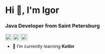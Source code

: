 <h1>Hi 👋, I'm Igor</h1>
<h3>Java Developer from Saint Petersburg</h3>

[<img align="left" alt="yegor256 | Gmail" width="22px" src="https://cdn.simpleicons.org/gmail/black/white" />](mailto:iv05012003@gmail.com)
[<img align="left" alt="yegor256 | LinkedIn" width="22px" src="https://cdn.simpleicons.org/linkedin/black/white" />](https://www.linkedin.com/in/yegor256)
[<img align="left" alt="yegor256 | Telegram" width="22px" src="https://cdn.simpleicons.org/telegram/black/white" />](https://t.me/Igr1x)
<br/>

- 🌱 I’m currently learning **Kotlin**

